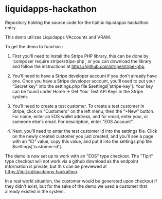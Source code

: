 # liquidapps-hackathon
Repository holding the source code for the tipit.io liquidapps hackathon entry.

This demo utilizes Liquidapps VAccounts and VRAM.

To get the demo to function :

  1. First you'll need to install the Stripe PHP library, this can be done by 'composer require stripe/stripe-php', or you can download the library and follow the instructions at https://github.com/stripe/stripe-php.
  
  2. You'll need to have a Stripe developer account if you don't already have one. Once you have a Stripe developer account, you'll need to put your "Secret key" into the settings.php file $settings['stripe-key'].  Your key can be found under Home -> Get Your Test API Keys in the Stripe system.
  
  3. You'll need to create a test customer. To create a test customer in Stripe, click on "Customers" on the left menu, then the "+New" button. For name, enter an EOS wallet address, and for email, enter your, or someone else's email. For description, enter "EOS Account".
  
  4. Next, you'll need to enter the test customer id into the settings file. Click on the newly created customer you just created, and you'll see a page with an "ID" value, copy this value, and put it into the settings.php file $settings['customer-id'].
  
The demo is now set up to work with an "EOS" type checkout.  The "Tipit" type checkout will not work via a github download as the endpoint information is private, but this can be previewed at https://tipit.io/liquidapps-hackathon.
  
In a real world situation, the customer would be generated upon checkout if they didn't exist, but for the sake of the demo we used a customer that already existed in the system.
  
